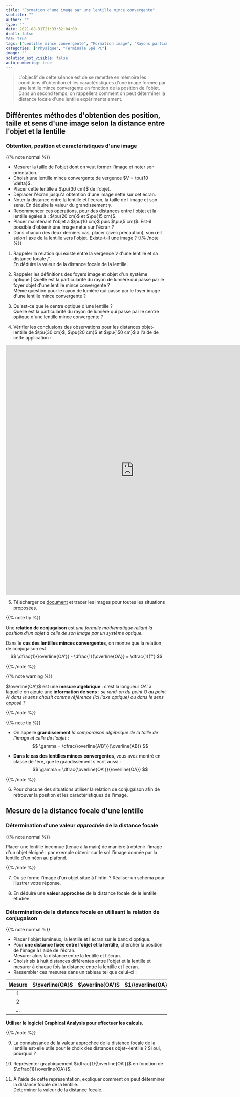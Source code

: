 ```yaml
---
title: "Formation d'une image par une lentille mince convergente"
subtitle: ""
author: ""
type: ""
date: 2021-08-31T21:33:32+04:00
draft: false
toc: true
tags: ["Lentille mince convergente", "Formation image", "Rayons particuliers", "Lentille", "Lentille convergente", "Distance focale", "Foyer image", "Foyer objet", "Axe optique", "Centre optique"]
categories: ["Physique", "Terminale Spé PC"]
image: ""
solution_est_visible: false
auto_numbering: true
---
```


> L'objectif de cette séance est de se remettre en mémoire les conditions d'obtention et les caractéristiques d'une image formée par une lentille mince convergente en fonction de la position de l'objet.
> Dans un second temps, on rappellera comment on peut déterminer la distance focale d'une lentille expérimentalement.

## Différentes méthodes d'obtention des position, taille et sens d'une image selon la distance entre l'objet et la lentille

### Obtention, position et caractéristiques d'une image

{{% note normal %}}

- Mesurer la taille de l'objet dont on veut former l'image et noter son orientation.
- Choisir une lentille mince convergente de vergence $V = \pu{10 \delta}$.
- Placer cette lentille à $\pu{30 cm}$ de l'objet.
- Déplacer l'écran jusqu'à obtention d'une image nette sur cet écran.
- Noter la distance entre la lentille et l'écran, la taille de l'image et son sens. En déduire la valeur du grandissement $\gamma$.
- Recommencer ces opérations, pour des distances entre l'objet et la lentille égales à : $\pu{20 cm}$ et $\pu{15 cm}$.
- Placer maintenant l'objet à $\pu{10 cm}$ puis $\pu{5 cm}$. Est-il possible d'obtenir une image nette sur l'écran ?
- Dans chacun des deux derniers cas, placer (avec précaution), son œil selon l'axe de la lentille vers l'objet. Existe-t-il une image ?
{{% /note %}}

1. Rappeler la relation qui existe entre la vergence $V$ d'une lentille et sa distance focale $f'$.\
En déduire la valeur de la distance focale de la lentille.

2. Rappeler les définitions des foyers image et objet d'un système optique.|
Quelle est la particularité du rayon de lumière qui passe par le foyer objet d'une lentille mince convergente ?\
Même question pour le rayon de lumière qui passe par le foyer image d'une lentille mince convergente ?

3. Qu'est-ce que le centre optique d'une lentille ?\
Quelle est la particularité du rayon de lumière qui passe par le centre optique d'une lentille mince convergente ?

4. Vérifier les conclusions des observations pour les distances objet-lentille de $\pu{30 cm}$, $\pu{20 cm}$ et $\pu{150 cm}$ à l'aide de cette application&nbsp;:

<iframe scrolling="no" title="Lentilles minces, constructions d'images" src="https://www.geogebra.org/material/iframe/id/hjdfjwty/width/1431/height/779/border/888888/sfsb/true/smb/false/stb/false/stbh/false/ai/false/asb/false/sri/false/rc/false/ld/false/sdz/false/ctl/false" width="800px" height="779px" style="border:0px;"> </iframe>

5. Télécharger ce [document](/terminales-pc/chap-19/chap-19-1/constructions.pdf) et tracer les images pour toutes les situations proposées.

{{% note tip %}}

Une **relation de conjugaison** est *une formule mathématique reliant la position d'un objet à celle de son image par un système optique.*

Dans le **cas des lentilles minces convergentes**, on montre que la relation de conjugaison est
$$
    \dfrac{1}{\overline{OA'}} - \dfrac{1}{\overline{OA}} = \dfrac{1}{f'}
$$

{{% /note %}}

{{% note warning %}}

$\overline{OA'}$ est une **mesure algébrique** : c'est la longueur $OA'$ à laquelle on ajoute une **information de sens** : *se rend-on du point $O$ au point $A'$ dans le sens choisit comme référence (ici l'axe optique) ou dans le sens opposé&nbsp;?*

{{% /note %}}

{{% note tip %}}

- On appelle **grandissement** *la comparaison algébrique de la taille de l'image et celle de l'objet*&nbsp;:
$$
 \gamma = \dfrac{\overline{A'B'}}{\overline{AB}}
$$

- **Dans le cas des lentilles minces convergentes**, vous avez montré en classe de 1ère, que le grandissement s'écrit aussi&nbsp;:
$$
 \gamma = \dfrac{\overline{OA'}}{\overline{OA}}
$$

{{% /note %}}

6. Pour chacune des situations utiliser la relation de conjugaison afin de retrouver la position et les caractéristiques de l'image.

## Mesure de la distance focale d'une lentille

### Détermination d'une valeur *approchée* de la distance focale

{{% note normal %}}

Placer une lentille inconnue (tenue à la main) de manière à obtenir l'image d'un objet éloigné&nbsp;: par exemple obtenir sur le sol l'image donnée par la lentille d'un néon au plafond.

{{% /note %}}

7. Où se forme l'image d'un objet situé à l'infini&nbsp;? Réaliser un schéma pour illustrer votre réponse.

8. En déduire une **valeur approchée** de la distance focale de le lentille étudiée.

### Détermination de la distance focale en utilisant la relation de conjugaison

{{% note normal %}}

- Placer l'objet lumineux, la lentille et l'écran sur le banc d'optique.
- Pour **une distance fixée entre l'objet et la lentille**, chercher la position de l'image à l'aide de l'écran.\
Mesurer alors la distance entre la lentille et l'écran.
- Choisir six à huit distances différentes entre l'objet et la lentille et mesurer à chaque fois la distance entre la lentille et l'écran.
- Rassembler ces mesures dans un tableau tel que celui-ci :

<center>

| Mesure | $\overline{OA}$ | $\overline{OA'}$ | $1/\overline{OA}$ | $1/\overline{OA'}$ |
| :---: | :---: | :---: | :---: | :---: |
| 1 |  |   |   |   |
| 2 |  |   |   |   |
| ... |  |   |   |   |

</center>

**Utiliser le logiciel Graphical Analysis pour effectuer les calculs.**

{{% /note %}}

9. La connaissance de la valeur approchée de la distance focale de la lentille est-elle utile pour le choix des distances objet--lentille&nbsp;? Si oui, pourquoi&nbsp;?

10. Représenter graphiquement $\dfrac{1}{\overline{OA'}}$ en fonction de $\dfrac{1}{\overline{OA}}$.

11. À l'aide de cette représentation, expliquer comment on peut déterminer la distance focale de la lentille.\
Déterminer la valeur de la distance focale.
